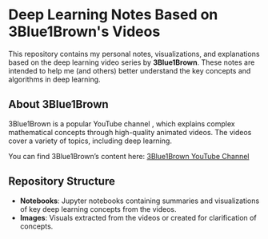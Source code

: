 # Deep Learning Notes Based on 3Blue1Brown's Videos

This repository contains my personal notes, visualizations, and explanations based on the deep learning video series by **3Blue1Brown**. These notes are intended to help me (and others) better understand the key concepts and algorithms in deep learning.

## About 3Blue1Brown

3Blue1Brown is a popular YouTube channel , which explains complex mathematical concepts through high-quality animated videos. The videos cover a variety of topics, including deep learning.

You can find 3Blue1Brown’s content here:
[3Blue1Brown YouTube Channel](https://www.youtube.com/c/3blue1brown)

## Repository Structure

- **Notebooks**: Jupyter notebooks containing summaries and visualizations of key deep learning concepts from the videos.
- **Images**: Visuals extracted from the videos or created for clarification of concepts.
